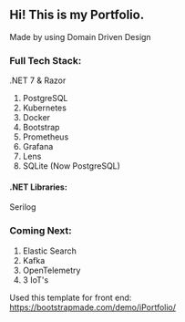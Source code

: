 Hi! This is my Portfolio.
---
Made by using Domain Driven Design

### Full Tech Stack:
.NET 7 & Razor

1. PostgreSQL
2. Kubernetes
3. Docker
4. Bootstrap
5. Prometheus
6. Grafana
7. Lens
8. SQLite (Now PostgreSQL)


#### .NET Libraries:
Serilog

### Coming Next:
1. Elastic Search
2. Kafka
3. OpenTelemetry
4. 3 IoT's


Used this template for front end: https://bootstrapmade.com/demo/iPortfolio/
